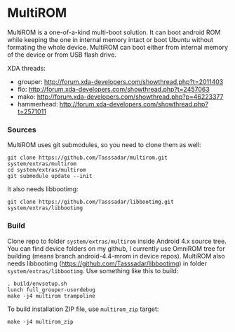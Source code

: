 # MultiROM
MultiROM is a one-of-a-kind multi-boot solution. It can boot android ROM while
keeping the one in internal memory intact or boot Ubuntu without formating
the whole device. MultiROM can boot either from internal memory of the device
or from USB flash drive.

XDA threads:
* grouper: http://forum.xda-developers.com/showthread.php?t=2011403
* flo: http://forum.xda-developers.com/showthread.php?t=2457063
* mako: http://forum.xda-developers.com/showthread.php?p=46223377
* hammerhead: http://forum.xda-developers.com/showthread.php?t=2571011

### Sources
MultiROM uses git submodules, so you need to clone them as well:

    git clone https://github.com/Tasssadar/multirom.git system/extras/multirom
    cd system/extras/multirom
    git submodule update --init

It also needs libbootimg:

    git clone https://github.com/Tasssadar/libbootimg.git system/extras/libbootimg

### Build
Clone repo to folder `system/extras/multirom` inside Android 4.x source tree.
You can find device folders on my github, I currently use OmniROM tree for
building (means branch android-4.4-mrom in device repos).
MultiROM also needs libbootimg (https://github.com/Tasssadar/libbootimg)
in folder `system/extras/libbootimg`. Use something like this to build:

    . build/envsetup.sh
    lunch full_grouper-userdebug
    make -j4 multirom trampoline

To build installation ZIP file, use `multirom_zip` target:

    make -j4 multirom_zip
